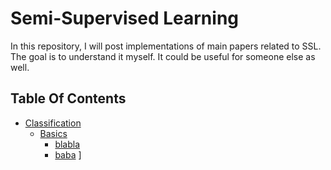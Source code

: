 # Semi-Supervised Learning
In this repository, I will post implementations of main papers related to SSL. The goal is to understand it myself. It could be useful for someone else as well. 

## Table Of Contents
- [Classification](#classification)
  - [Basics](#basics)
	- [blabla](#blabla)
    - [baba](#baba)
]
